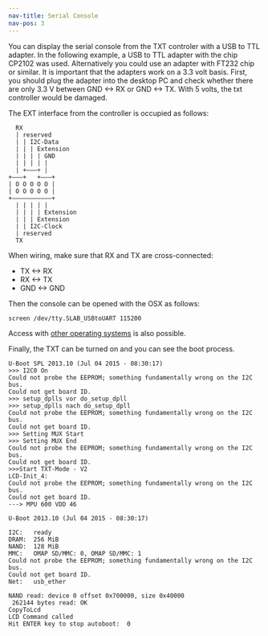 ```yaml
---
nav-title: Serial Console
nav-pos: 3
---
```


You can display the serial console from the TXT controler with a USB to TTL adapter. In the following example, a USB to TTL adapter with the chip CP2102 was used. Alternatively you could use an adapter with FT232 chip or similar. It is important that the adapters work on a 3.3 volt basis. First, you should plug the adapter into the desktop PC and check whether there are only 3.3 V between GND <-> RX or GND <-> TX. With 5 volts, the txt controller would be damaged.

The EXT interface from the controller is occupied as follows:

```
  RX
  | reserved
  | | I2C-Data
  | | | Extension
  | | | | GND
  | | | | |
  | +–––+ |
+–––+   +–––+
| O O O O O |
| O O O O O |
+–––––––––––+
  | | | | |
  | | | | Extension
  | | | Extension
  | | I2C-Clock
  | reserved
  TX
```

When wiring, make sure that RX and TX are cross-connected:

* TX <-> RX
* RX <-> TX
* GND <-> GND

Then the console can be opened with the OSX as follows:

`screen /dev/tty.SLAB_USBtoUART 115200`

Access with [other operating systems](https://wiki.onion.io/Tutorials/Connecting-to-Omega-via-Serial-Terminal) is also possible.

Finally, the TXT can be turned on and you can see the boot process.

```
U-Boot SPL 2013.10 (Jul 04 2015 - 08:30:17)
>>> I2C0 On
Could not probe the EEPROM; something fundamentally wrong on the I2C bus.
Could not get board ID.
>>> setup_dplls vor do_setup_dpll
>>> setup_dplls nach do_setup_dpll
Could not probe the EEPROM; something fundamentally wrong on the I2C bus.
Could not get board ID.
>>> Setting MUX Start
>>> Setting MUX End
Could not probe the EEPROM; something fundamentally wrong on the I2C bus.
Could not get board ID.
>>>Start TXT-Mode - V2
LCD-Init_4: 
Could not probe the EEPROM; something fundamentally wrong on the I2C bus.
Could not get board ID.
---> MPU 600 VDD 46 

U-Boot 2013.10 (Jul 04 2015 - 08:30:17)

I2C:   ready
DRAM:  256 MiB
NAND:  128 MiB
MMC:   OMAP SD/MMC: 0, OMAP SD/MMC: 1
Could not probe the EEPROM; something fundamentally wrong on the I2C bus.
Could not get board ID.
Net:   usb_ether

NAND read: device 0 offset 0x700000, size 0x40000
 262144 bytes read: OK
CopyToLcd
LCD Command called
Hit ENTER key to stop autoboot:  0 
```
